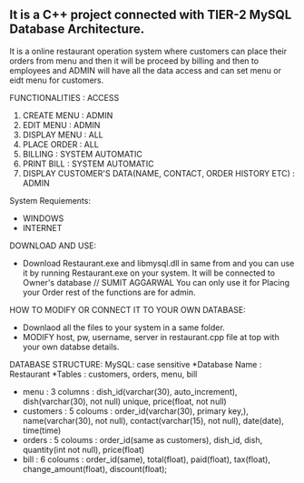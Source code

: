 It is a C++ project connected with TIER-2 MySQL Database Architecture.
----------------------------------------------------------------
It is a online restaurant operation system where customers can place their orders from menu and then it will be proceed by billing and then to employees and ADMIN will have all the data access and can set menu or eidt menu for customers.

FUNCTIONALITIES : ACCESS
1) CREATE MENU : ADMIN
2) EDIT MENU : ADMIN
3) DISPLAY MENU : ALL
4) PLACE ORDER : ALL
5) BILLING : SYSTEM AUTOMATIC
6) PRINT BILL : SYSTEM AUTOMATIC
7) DISPLAY CUSTOMER'S DATA(NAME, CONTACT, ORDER HISTORY ETC) : ADMIN


System Requiements:
* WINDOWS
* INTERNET

DOWNLOAD AND USE: 
* Download Restaurant.exe and libmysql.dll in same from and you can use it by running Restaurant.exe on your system.
It will be connected to Owner's database // SUMIT AGGARWAL
You can only use it for Placing your Order rest of the functions are for admin. 

HOW TO MODIFY OR CONNECT IT TO YOUR OWN DATABASE:
* Downlaod all the files to your system in a same folder.
* MODIFY host, pw, username, server in restaurant.cpp file at top with your own databse details.

DATABASE STRUCTURE: MySQL: case sensitive
*Database Name : Restaurant
*Tables : customers, orders, menu, bill

* menu : 3 columns : dish_id(varchar(30), auto_increment), dish(varchar(30), not null) unique, price(float, not null)
* customers : 5 coloums : order_id(varchar(30), primary key,), name(varchar(30), not null),  contact(varchar(15), not null), date(date), time(time)
* orders : 5 coloums : order_id(same as customers), dish_id, dish, quantity(int not null), price(float)
* bill : 6 coloums : order_id(same), total(float), paid(float), tax(float), change_amount(float), discount(float);

